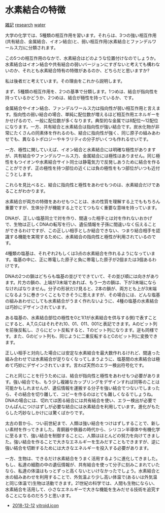 # 水素結合の特徴

[雑記](雑記.md) [research](research.md) [water](water.md) 

大学の化学では、5種類の相互作用を習います。それらは、3つの強い相互作用(共有結合、金属結合、イオン結合)と、弱い相互作用(水素結合とファンデルワールス力)に分類されます。



この5つの相互作用のなかで、水素結合はどのような位置付けなのでしょうか。水素結合はイオン結合や共有結合の弱いバージョンにすぎないと考えても構わないのか、それとも水素結合特有の特徴があるのか、どちらだと思いますか?



私は後者だと考えています。その理由をこれから説明します。



まず、5種類の相互作用を、2つの基準で分類します。1つめは、結合が指向性を持っているかどうか、2つめは、結合が極性を持っているか、です。



金属結合やイオン結合、ファンデルワールス力は指向性が弱い相互作用と言えます。指向性の弱い結合の場合、単純に配位数が増えるほど相互作用エネルギーをかせげるので、一般に配位数が多くなります。典型的な金属では8配位～12配位になります。一方、共有結合と水素結合は指向性が強い結合です。炭水化物が非常にたくさんの同素体を作れるのも、結合に指向性が強く、同じ原子の組みあわせでも、異なるトポロジーやキラリティの分子がいくつも作れるせいです。



一方、極性に関していえば、イオン結合と水素結合には明確な極性がありますが、共有結合やファンデルワールス力、金属結合には極性はありません。同じ極性をもつイオンや水素結合サイト同士は静電気力で反発しあうために結合を作ることができず、正の極性を持つ部位の近くには負の極性をもつ部位がいつも近付こうとします。



これらを見比べると、結合に指向性と極性をあわせもつのは、水素結合だけであることがわかります。



水素結合が両方の特徴をあわせもつことは、水の性質を理解する上でももちろん重要ですが、生体分子が機能する上でとてつもなく重要な意味を持っています。



DNAが、正しい塩基同士で対を作り、間違った相手とは対を作れないおかげで、生物は正しくDNAの転写を行い、遺伝情報を子孫に間違いなく伝えることができるわけですが、この正しい相手としか結合できない、つまり結合相手を認識する機能を実現するために、水素結合の指向性と極性が利用されているのです。



4種類の塩基は、それぞれ2もしくは3点の水素結合を作れるようになっています。塩基の中に、正に帯電した原子と負に帯電した原子が2個または3個あるわけです。



DNAの2つの鎖はどちらも塩基の並びでできていて、その並び順には向きがあります。片方の鎖の、上端が3末端であれば、もう一方の鎖は、下が3末端にならなければなりません。分子の形状だけ見ると、2本の鎖が、両方とも上が3末端になるように巻きつくこともできそうに思えますが、その場合には、どんな塩基の組みあわせにしても水素結合がうまく作れないように、4種の塩基の水素結合は巧妙にデザインされています。



ある塩基の、水素結合部位の極性を0と1(1が水素結合を供与する側)で表すことにすると、A,T,G,Cはそれぞれ10、01、011、001と表記できます。Aのビット列を前後反転し、さらにビット反転すると、Tのビット列になります。逆も同様です。また、Gのビット列も、同じように二重反転するとCのビット列に変換できます。



正しい相手と対向した場合には安定な水素結合を最大数作れるけれど、間違った組み合わせでは水素結合が足りなくなってしまうように、塩基間の水素結合は極めて巧妙にデザインされています。言わば天然のエラー検出符号化です。



これと同じことを行うためには、結合が指向性と極性をあわせもつ必要があります。強い結合でも、もう少し複雑なカップリングをデザインすれば同等のことは可能かもしれませんが、遺伝情報を運搬する分子を強い結合でつないでしまったら、その結合を切り離して、コピーを作るのはとても難しくなるでしょうね。DNAの場合には、切れては困る結合には共有結合を使い、エラー検出が必要でひんぱんにつけはずしが必要な結合には水素結合を利用しています。進化がもたらした巧妙なしかけには驚くばかりです。



太古の昔から、つい前世紀まで、人類は強い結合をつけはずしすることで、新しい素材を作ってきました。青銅器や鉄器の時代から、シリコン半導体や有機化学に至るまで、強い結合を制御することに、人類はほとんどの努力を向けてきました。強い結合を作ることで大きなエネルギーを生みだすこともできますが、逆に強い結合を切断するためには大きなエネルギーを投入する必要があります。



一方、生物は、できるだけ水素結合をうまく活用するように進化してきました。もし、私達の細胞の中の遺伝情報が、共有結合を使って分子に刻みこまれていたなら、私達の体温はもっとずっと高くないといけなかったでしょう。水素結合と水の組みあわせを利用することで、外気温より少し高い体温で(あるいは外気温と同じ体温で)生物は活動できます。21世紀の科学では、人間も生物にならい、水素結合を活用して、小さなエネルギーで大きな機能を生みだせる技術を追究することになるのだろうと思います。




* [2018-12-12](2018-12-12.md) [vitroid.icon](vitroid.icon.md)



